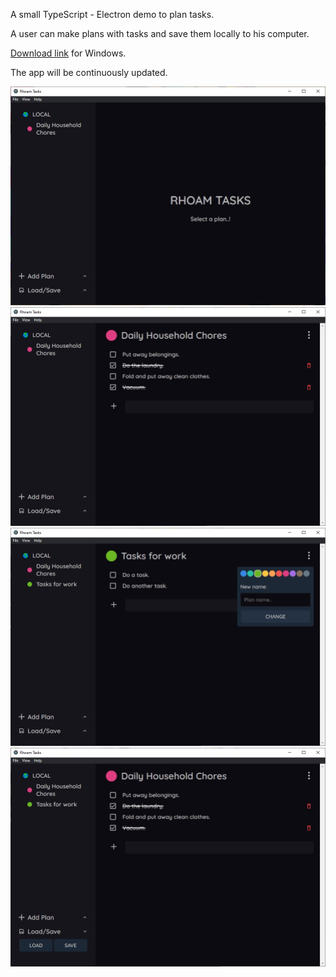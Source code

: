 A small TypeScript - Electron demo to plan tasks.

A user can make plans with tasks and save them locally to his computer.

<a href="https://www.dropbox.com/s/qglp5532vwx1loh/RhoamTasks%20Setup%204.5.0.exe?dl=0">Download link</a> for Windows.

The app will be continuously updated.

<img src="pics/1.jpg" />
<img src="pics/2.jpg" />
<img src="pics/3.jpg" />
<img src="pics/4.jpg" />
